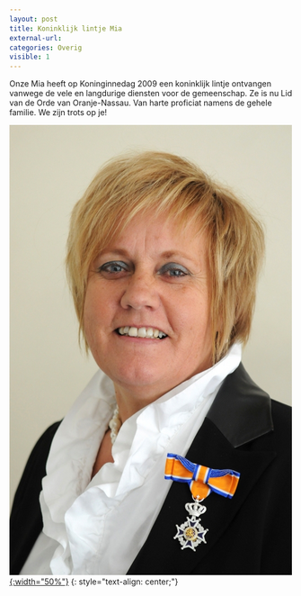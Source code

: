 ```yaml
---
layout: post
title: Koninklijk lintje Mia
external-url:
categories: Overig
visible: 1
---
```


Onze Mia heeft op Koninginnedag 2009 een koninklijk lintje ontvangen vanwege de vele en langdurige diensten voor de gemeenschap.
Ze is nu Lid van de Orde van Oranje-Nassau.
Van harte proficiat namens de gehele familie. We zijn trots op je!

[![](/assets/mia-lintje-2009.jpg){:width="50%"}](/assets/mia-lintje-2009.jpg)
{: style="text-align: center;"}

